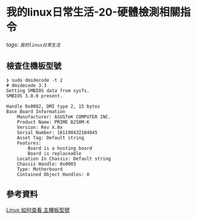 # 我的linux日常生活-20-硬體檢測相關指令

###### tags: `我的linux日常生活`

## 檢查住機板型號

```shell
❯ sudo dmidecode -t 2
# dmidecode 3.3
Getting SMBIOS data from sysfs.
SMBIOS 3.0.0 present.

Handle 0x0002, DMI type 2, 15 bytes
Base Board Information
	Manufacturer: ASUSTeK COMPUTER INC.
	Product Name: PRIME B250M-K
	Version: Rev X.0x
	Serial Number: 161190432104045
	Asset Tag: Default string
	Features:
		Board is a hosting board
		Board is replaceable
	Location In Chassis: Default string
	Chassis Handle: 0x0003
	Type: Motherboard
	Contained Object Handles: 0

```


## 參考資料

[Linux 如何查看 主機板型號](https://blog.longwin.com.tw/2021/07/linux-find-motherboard-model-lshw-dmidecode-2021/)